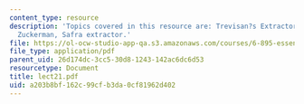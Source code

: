 ```yaml
---
content_type: resource
description: 'Topics covered in this resource are: Trevisan?s Extractor and The Ta-Shma,
  Zuckerman, Safra extractor.'
file: https://ol-ocw-studio-app-qa.s3.amazonaws.com/courses/6-895-essential-coding-theory-fall-2004/a203b8bf162c99cfb3da0cf81962d402_lect21.pdf
file_type: application/pdf
parent_uid: 26d174dc-3cc5-30d8-1243-142ac6dc6d53
resourcetype: Document
title: lect21.pdf
uid: a203b8bf-162c-99cf-b3da-0cf81962d402
---
```

